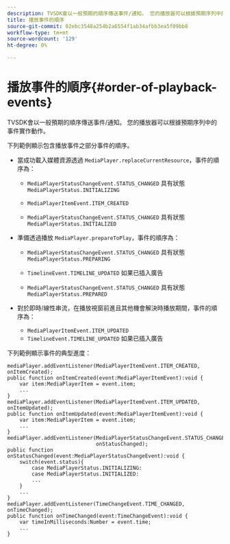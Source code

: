 ```yaml
---
description: TVSDK會以一般預期的順序傳送事件/通知。 您的播放器可以根據預期序列中的事件實作動作。
title: 播放事件的順序
source-git-commit: 02ebc3548a254b2a6554f1ab34afbb3ea5f09bb8
workflow-type: tm+mt
source-wordcount: '129'
ht-degree: 0%

---
```


# 播放事件的順序{#order-of-playback-events}

TVSDK會以一般預期的順序傳送事件/通知。 您的播放器可以根據預期序列中的事件實作動作。

<!--<a id="section_6E34A6C7936245D88DEB3315DA64598B"></a>-->

下列範例顯示包含播放事件之部分事件的順序。

* 當成功載入媒體資源透過 `MediaPlayer.replaceCurrentResource`，事件的順序為：

   * `MediaPlayerStatusChangeEvent.STATUS_CHANGED` 具有狀態 `MediaPlayerStatus.INITIALIZING`

   * `MediaPlayerItemEvent.ITEM_CREATED`
   * `MediaPlayerStatusChangeEvent.STATUS_CHANGED` 具有狀態 `MediaPlayerStatus.INITIALIZED`

* 準備透過播放 `MediaPlayer.prepareToPlay`，事件的順序為：

   * `MediaPlayerStatusChangeEvent.STATUS_CHANGED` 具有狀態 `MediaPlayerStatus.PREPARING`

   * `TimelineEvent.TIMELINE_UPDATED` 如果已插入廣告
   * `MediaPlayerStatusChangeEvent.STATUS_CHANGED` 具有狀態 `MediaPlayerStatus.PREPARED`

* 對於即時/線性串流，在播放視窗前進且其他機會解決時播放期間，事件的順序為：

   * `MediaPlayerItemEvent.ITEM_UPDATED`
   * `TimelineEvent.TIMELINE_UPDATED` 如果已插入廣告

<!--<a id="section_76C13548AF934868B70757CA5489E516"></a>-->

下列範例顯示事件的典型進度：

```
mediaPlayer.addEventListener(MediaPlayerItemEvent.ITEM_CREATED, onItemCreated); 
public function onItemCreated(event:MediaPlayerItemEvent):void { 
    var item:MediaPlayerItem = event.item; 
    ... 
} 
mediaPlayer.addEventListener(MediaPlayerItemEvent.ITEM_UPDATED, onItemUpdated); 
public function onItemUpdated(event:MediaPlayerItemEvent):void { 
    var item:MediaPlayerItem = event.item; 
    ... 
} 
mediaPlayer.addEventListener(MediaPlayerStatusChangeEvent.STATUS_CHANGED,  
                             onStatusChanged); 
public function onStatusChanged(event:MediaPlayerStatusChangeEvent):void { 
    switch(event.status){ 
        case MediaPlayerStatus.INITIALIZING: 
        case MediaPlayerStatus.INITIALIZED: 
        ... 
    } 
    ... 
} 
mediaPlayer.addEventListener(TimeChangeEvent.TIME_CHANGED, onTimeChanged); 
public function onTimeChanged(event:TimeChangeEvent):void { 
    var timeInMilliseconds:Number = event.time; 
    ... 
}
```
